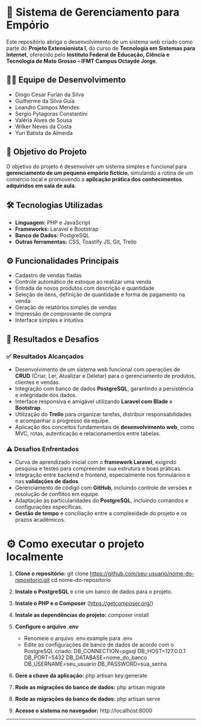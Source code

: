 # 🛒 Sistema de Gerenciamento para Empório

Este repositório abriga o desenvolvimento de um sistema web criado como parte do **Projeto Extensionista I**, do curso de **Tecnologia em Sistemas para Internet**, oferecido pelo **Instituto Federal de Educação, Ciência e Tecnologia de Mato Grosso – IFMT Campus Octayde Jorge**.

## 👨‍💻 Equipe de Desenvolvimento

- Diogo Cesar Furlan da Silva  
- Guilherme da Silva Guia  
- Leandro Campos Mendes  
- Sergio Pytagoras Constantini  
- Valéria Alves de Sousa  
- Wilker Neves da Costa  
- Yuri Batista de Almeida

## 🎯 Objetivo do Projeto

O objetivo do projeto é desenvolver um sistema simples e funcional para **gerenciamento de um pequeno empório fictício**, simulando a rotina de um comércio local e promovendo a **aplicação prática dos conhecimentos adquiridos em sala de aula**.

## 🛠️ Tecnologias Utilizadas

- **Linguagem:** PHP e JavaScript  
- **Frameworks:** Laravel e Bootstrap  
- **Banco de Dados:** PostgreSQL  
- **Outras ferramentas:** CSS, Toastify JS, Git, Trello

## ⚙️ Funcionalidades Principais

- Cadastro de vendas fiadas 
- Controle automático de estoque ao realizar uma venda  
- Entrada de novos produtos com descrição e quantidade  
- Seleção de itens, definição de quantidade e forma de pagamento na venda  
- Geração de relatórios simples de vendas 
- Impressão de comprovante de compra  
- Interface simples e intuitiva 

## 📍 Resultados e Desafios

### ✅ Resultados Alcançados

- Desenvolvimento de um sistema web funcional com operações de **CRUD** (Criar, Ler, Atualizar e Deletar) para o gerenciamento de produtos, clientes e vendas.
- Integração com banco de dados **PostgreSQL**, garantindo a persistência e integridade dos dados.
- Interface responsiva e amigável utilizando **Laravel com Blade** e **Bootstrap**.
- Utilização do **Trello** para organizar tarefas, distribuir responsabilidades e acompanhar o progresso da equipe.
- Aplicação dos conceitos fundamentais de **desenvolvimento web**, como MVC, rotas, autenticação e relacionamentos entre tabelas.

### ⚠️ Desafios Enfrentados

- Curva de aprendizado inicial com o **framework Laravel**, exigindo pesquisa e testes para compreender sua estrutura e boas práticas.
- Integração entre backend e frontend, especialmente nos formulários e nas **validações de dados**.
- Gerenciamento de código com **GitHub**, incluindo controle de versões e resolução de conflitos em equipe.
- Adaptação às particularidades do **PostgreSQL**, incluindo comandos e configurações específicas.
- **Gestão de tempo** e conciliação entre a complexidade do projeto e os prazos acadêmicos.

# ⚙️ Como executar o projeto localmente

1. **Clone o repositório:**
    git clone https://github.com/seu-usuario/nome-do-repositorio.git
    cd nome-do-repositorio
   
3. **Instale o PostgreSQL** e crie um banco de dados para o projeto.
   
5. **Instale o PHP e o Composer** (https://getcomposer.org/)
   
7. **Instale as dependências do projeto:**
    composer install
   
9. **Configure o arquivo .env**
    - Renomeie o arquivo .env.example para .env
    - Edite as configurações de banco de dados de acordo com o PostgreSQL criado:
        DB_CONNECTION=pgsql
        DB_HOST=127.0.0.1
        DB_PORT=5432
        DB_DATABASE=nome_do_banco
        DB_USERNAME=seu_usuario
        DB_PASSWORD=sua_senha

10. **Gere a chave da aplicação:**
    php artisan key:generate

11. **Rode as migrações do banco de dados:**
    php artisan migrate

12. **Rode as migrações do banco de dados:**
    php artisan serve

13. **Acesse o sistema no navegador:**
    http://localhost:8000

---
